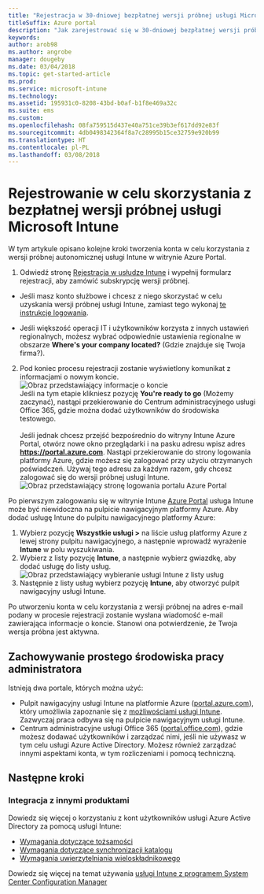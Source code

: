 ```yaml
---
title: "Rejestracja w 30-dniowej bezpłatnej wersji próbnej usługi Microsoft Intune"
titleSuffix: Azure portal
description: "Jak zarejestrować się w 30-dniowej bezpłatnej wersji próbnej usługi Intune”."
keywords: 
author: arob98
ms.author: angrobe
manager: dougeby
ms.date: 03/04/2018
ms.topic: get-started-article
ms.prod: 
ms.service: microsoft-intune
ms.technology: 
ms.assetid: 195931c0-8208-43bd-b0af-b1f8e469a32c
ms.suite: ems
ms.custom: 
ms.openlocfilehash: 08fa759515d437e40a751ce39b3ef617dd92e83f
ms.sourcegitcommit: 4db0498342364f8a7c28995b15ce32759e920b99
ms.translationtype: HT
ms.contentlocale: pl-PL
ms.lasthandoff: 03/08/2018
---
```

# <a name="sign-up-for-a-microsoft-intune-free-trial"></a>Rejestrowanie w celu skorzystania z bezpłatnej wersji próbnej usługi Microsoft Intune


W tym artykule opisano kolejne kroki tworzenia konta w celu korzystania z wersji próbnej autonomicznej usługi Intune w witrynie Azure Portal.

1. Odwiedź stronę [Rejestracja w usłudze Intune](https://portal.office.com/Signup/Signup.aspx?OfferId=40BE278A-DFD1-470a-9EF7-9F2596EA7FF9&dl=INTUNE_A&ali=1#0%20) i wypełnij formularz rejestracji, aby zamówić subskrypcję wersji próbnej.
* Jeśli masz konto służbowe i chcesz z niego skorzystać w celu uzyskania wersji próbnej usługi Intune, zamiast tego wykonaj [te instrukcje logowania](/intune/account-sign-up).

* Jeśli większość operacji IT i użytkowników korzysta z innych ustawień regionalnych, możesz wybrać odpowiednie ustawienia regionalne w obszarze **Where's your company located?** (Gdzie znajduje się Twoja firma?).

2. Pod koniec procesu rejestracji zostanie wyświetlony komunikat z informacjami o nowym koncie. <br/> ![Obraz przedstawiający informacje o koncie](./media/2-end-of-sign-up-process.png) <br/>Jeśli na tym etapie klikniesz pozycję **You're ready to go** (Możemy zaczynać), nastąpi przekierowanie do Centrum administracyjnego usługi Office 365, gdzie można dodać użytkowników do środowiska testowego. <br/><br/>Jeśli jednak chcesz przejść bezpośrednio do witryny Intune Azure Portal, otwórz nowe okno przeglądarki i na pasku adresu wpisz adres **https://portal.azure.com**. Nastąpi przekierowanie do strony logowania platformy Azure, gdzie możesz się zalogować przy użyciu otrzymanych poświadczeń. Używaj tego adresu za każdym razem, gdy chcesz zalogować się do wersji próbnej usługi Intune. <br/> ![Obraz przedstawiający stronę logowania portalu Azure Portal](./media/azure-portal-signin.png)

Po pierwszym zalogowaniu się w witrynie Intune [Azure Portal](https://portal.azure.com) usługa Intune może być niewidoczna na pulpicie nawigacyjnym platformy Azure. Aby dodać usługę Intune do pulpitu nawigacyjnego platformy Azure:
1. Wybierz pozycję **Wszystkie usługi >** na liście usług platformy Azure z lewej strony pulpitu nawigacyjnego, a następnie wprowadź wyrażenie **Intune** w polu wyszukiwania.
2. Wybierz z listy pozycję **Intune**, a następnie wybierz gwiazdkę, aby dodać usługę do listy usług.<br/> ![Obraz przedstawiający wybieranie usługi Intune z listy usług](./media/azure-add-intune1.png)
3. Następnie z listy usług wybierz pozycję **Intune**, aby otworzyć pulpit nawigacyjny usługi Intune.

Po utworzeniu konta w celu korzystania z wersji próbnej na adres e-mail podany w procesie rejestracji zostanie wysłana wiadomość e-mail zawierająca informacje o koncie. Stanowi ona potwierdzenie, że Twoja wersja próbna jest aktywna.

## <a name="keeping-the-admin-experiences-straight"></a>Zachowywanie prostego środowiska pracy administratora

Istnieją dwa portale, których można użyć:
- Pulpit nawigacyjny usługi Intune na platformie Azure ([portal.azure.com](https://portal.azure.com)), który umożliwia zapoznanie się z [możliwościami usługi Intune](what-is-intune.md). Zazwyczaj praca odbywa się na pulpicie nawigacyjnym usługi Intune.
- Centrum administracyjne usługi Office 365 ([portal.office.com](https://portal.office.com)), gdzie możesz dodawać użytkowników i zarządzać nimi, jeśli nie używasz w tym celu usługi Azure Active Directory. Możesz również zarządzać innymi aspektami konta, w tym rozliczeniami i pomocą techniczną.

## <a name="next-steps"></a>Następne kroki

### <a name="integration-with-other-products"></a>Integracja z innymi produktami
Dowiedz się więcej o korzystaniu z kont użytkowników usługi Azure Active Directory za pomocą usługi Intune:
- [Wymagania dotyczące tożsamości](https://docs.microsoft.com/active-directory/active-directory-hybrid-identity-design-considerations-overview#design-considerations-overview)
- [Wymagania dotyczące synchronizacji katalogu](https://docs.microsoft.com/active-directory/active-directory-hybrid-identity-design-considerations-directory-sync-requirements)
- [Wymagania uwierzytelniania wieloskładnikowego](https://docs.microsoft.com/active-directory/active-directory-hybrid-identity-design-considerations-multifactor-auth-requirements)

Dowiedz się więcej na temat używania [usługi Intune z programem System Center Configuration Manager](https://docs.microsoft.com/sccm/mdm/understand/hybrid-mobile-device-management)

